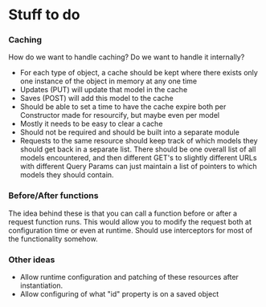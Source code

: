 # Stuff to do

### Caching

How do we want to handle caching?  Do we want to handle it internally?

* For each type of object, a cache should be kept where there exists only
one instance of the object in memory at any one time
* Updates (PUT) will update
that model in the cache
* Saves (POST) will add this model to the cache
* Should be able to set a time to have the cache expire
both per Constructor made for resourcify, but maybe even per model
* Mostly it needs to be easy to clear a cache
* Should not be required and should be built into a separate module
* Requests to the same resource should keep track of which models they should get back in a separate list.  There should be one overall list of all models encountered, and then different GET's to slightly different URLs with different Query Params can just maintain a list of pointers to which models they should contain.

### Before/After functions

The idea behind these is that you can call a function before or after a request function runs.  This would allow you to modify the request both at configuration time or even at runtime.  Should use interceptors for most of the functionality somehow.

### Other ideas

* Allow runtime configuration and patching of these resources after instantiation.
* Allow configuring of what "id" property is on a saved object
